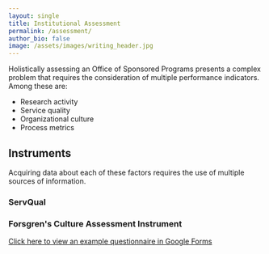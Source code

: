 ```yaml
---
layout: single
title: Institutional Assessment
permalink: /assessment/
author_bio: false
image: /assets/images/writing_header.jpg
--- 
```


Holistically assessing an Office of Sponsored Programs presents a complex problem that requires the consideration of multiple performance indicators. Among these are:
- Research activity
- Service quality
- Organizational culture
- Process metrics

## Instruments

Acquiring data about each of these factors requires the use of multiple sources of information.

### ServQual

### Forsgren's Culture Assessment Instrument

[Click here to view an example questionnaire in Google Forms](www.developresearch.net/culture/)
